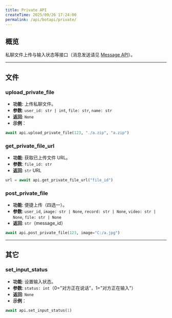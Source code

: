 ```yaml
---
title: Private API
createTime: 2025/09/26 17:24:00
permalink: /api/botapi/private/
---
```


## 概览

私聊文件上传与输入状态等接口（消息发送请见 [Message API](./message.md)）。

---

## 文件

### upload_private_file

- **功能**: 上传私聊文件。
- **参数**: `user_id: str | int`, `file: str`, `name: str`
- **返回**: `None`
- **示例**：

```python
await api.upload_private_file(123, "./a.zip", "a.zip")
```

### get_private_file_url

- **功能**: 获取已上传文件 URL。
- **参数**: `file_id: str`
- **返回**: `str` URL

```python
url = await api.get_private_file_url("file_id")
```

### post_private_file

- **功能**: 便捷上传（四选一）。
- **参数**: `user_id`, `image: str | None`, `record: str | None`, `video: str | None`, `file: str | None`
- **返回**: `str`（message_id）

```python
await api.post_private_file(123, image="C:/a.jpg")
```

---

## 其它

### set_input_status

- **功能**: 设置输入状态。
- **参数**: `status: int`（0="对方正在说话"，1="对方正在输入"）
- **返回**: `None`
- **示例**：

```python
await api.set_input_status(1)
```


